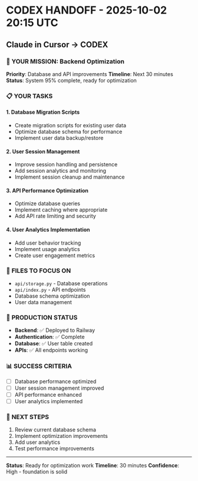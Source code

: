 # CODEX HANDOFF - 2025-10-02 20:15 UTC
## Claude in Cursor → CODEX

### 🎯 **YOUR MISSION: Backend Optimization**

**Priority**: Database and API improvements
**Timeline**: Next 30 minutes
**Status**: System 95% complete, ready for optimization

### 📋 **YOUR TASKS**

#### **1. Database Migration Scripts**
- Create migration scripts for existing user data
- Optimize database schema for performance
- Implement user data backup/restore

#### **2. User Session Management**
- Improve session handling and persistence
- Add session analytics and monitoring
- Implement session cleanup and maintenance

#### **3. API Performance Optimization**
- Optimize database queries
- Implement caching where appropriate
- Add API rate limiting and security

#### **4. User Analytics Implementation**
- Add user behavior tracking
- Implement usage analytics
- Create user engagement metrics

### 🔧 **FILES TO FOCUS ON**
- `api/storage.py` - Database operations
- `api/index.py` - API endpoints
- Database schema optimization
- User data management

### 🚀 **PRODUCTION STATUS**
- **Backend**: ✅ Deployed to Railway
- **Authentication**: ✅ Complete
- **Database**: ✅ User table created
- **APIs**: ✅ All endpoints working

### 📊 **SUCCESS CRITERIA**
- [ ] Database performance optimized
- [ ] User session management improved
- [ ] API performance enhanced
- [ ] User analytics implemented

### 🎯 **NEXT STEPS**
1. Review current database schema
2. Implement optimization improvements
3. Add user analytics
4. Test performance improvements

---
**Status**: Ready for optimization work
**Timeline**: 30 minutes
**Confidence**: High - foundation is solid
